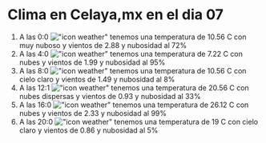 # Clima en Celaya,mx en el dia 07

1. A las 0:0 !["icon weather"](http://openweathermap.org/img/w/04n.png) tenemos una temperatura de 10.56 C con muy nuboso y  vientos de 2.88 y nubosidad al 72%
1. A las 4:0 !["icon weather"](http://openweathermap.org/img/w/04n.png) tenemos una temperatura de 7.22 C con nubes y  vientos de 1.99 y nubosidad al 95%
1. A las 8:0 !["icon weather"](http://openweathermap.org/img/w/01d.png) tenemos una temperatura de 10.56 C con cielo claro y  vientos de 1.49 y nubosidad al 8%
1. A las 12:1 !["icon weather"](http://openweathermap.org/img/w/03d.png) tenemos una temperatura de 20.56 C con nubes dispersas y  vientos de 0.93 y nubosidad al 33%
1. A las 16:0 !["icon weather"](http://openweathermap.org/img/w/04d.png) tenemos una temperatura de 26.12 C con nubes y  vientos de 2.33 y nubosidad al 99%
1. A las 20:0 !["icon weather"](http://openweathermap.org/img/w/01n.png) tenemos una temperatura de 19 C con cielo claro y  vientos de 0.86 y nubosidad al 5%
